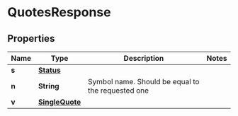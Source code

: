 
# QuotesResponse

## Properties
Name | Type | Description | Notes
------------ | ------------- | ------------- | -------------
**s** | [**Status**](Status.md) |  | 
**n** | **String** | Symbol name. Should be equal to the requested one | 
**v** | [**SingleQuote**](SingleQuote.md) |  | 



